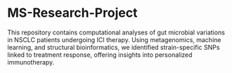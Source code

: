 # MS-Research-Project
This repository contains computational analyses of gut microbial variations in NSCLC patients undergoing ICI therapy. Using metagenomics, machine learning, and structural bioinformatics, we identified strain-specific SNPs linked to treatment response, offering insights into personalized immunotherapy.
